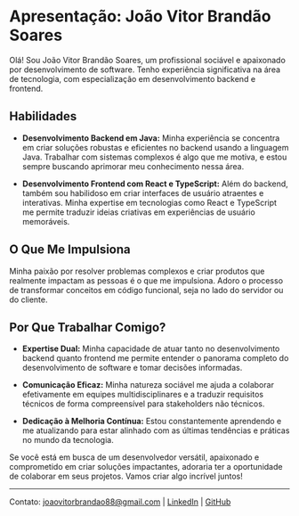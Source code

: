 # Apresentação: João Vitor Brandão Soares

Olá! Sou João Vitor Brandão Soares, um profissional sociável e apaixonado por desenvolvimento de software. Tenho experiência significativa na área de tecnologia, com especialização em desenvolvimento backend e frontend.

## Habilidades

- **Desenvolvimento Backend em Java:** Minha experiência se concentra em criar soluções robustas e eficientes no backend usando a linguagem Java. Trabalhar com sistemas complexos é algo que me motiva, e estou sempre buscando aprimorar meu conhecimento nessa área.

- **Desenvolvimento Frontend com React e TypeScript:** Além do backend, também sou habilidoso em criar interfaces de usuário atraentes e interativas. Minha expertise em tecnologias como React e TypeScript me permite traduzir ideias criativas em experiências de usuário memoráveis.

## O Que Me Impulsiona

Minha paixão por resolver problemas complexos e criar produtos que realmente impactam as pessoas é o que me impulsiona. Adoro o processo de transformar conceitos em código funcional, seja no lado do servidor ou do cliente.

## Por Que Trabalhar Comigo?

- **Expertise Dual:** Minha capacidade de atuar tanto no desenvolvimento backend quanto frontend me permite entender o panorama completo do desenvolvimento de software e tomar decisões informadas.

- **Comunicação Eficaz:** Minha natureza sociável me ajuda a colaborar efetivamente em equipes multidisciplinares e a traduzir requisitos técnicos de forma compreensível para stakeholders não técnicos.

- **Dedicação à Melhoria Contínua:** Estou constantemente aprendendo e me atualizando para estar alinhado com as últimas tendências e práticas no mundo da tecnologia.

Se você está em busca de um desenvolvedor versátil, apaixonado e comprometido em criar soluções impactantes, adoraria ter a oportunidade de colaborar em seus projetos. Vamos criar algo incrível juntos!

---

Contato: joaovitorbrandao88@gmail.com | [LinkedIn](https://www.linkedin.com/in/jo%C3%A3o-vitor-brand%C3%A3o-466a72229/) | [GitHub](https://github.com/JoaoBrandaoS)

